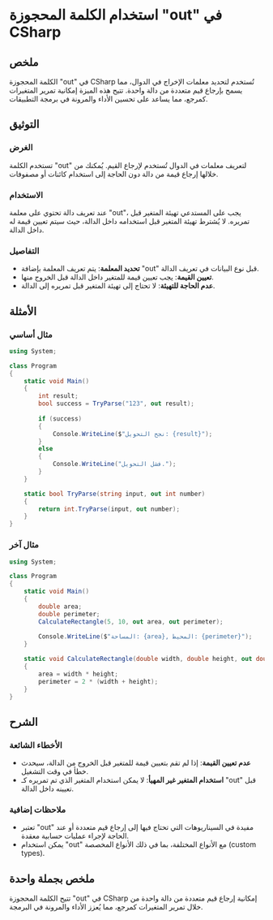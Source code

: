 <!--
Meta Description: # استخدام الكلمة المحجوزة "out" في CSharp ## ملخص الكلمة المحجوزة "out" في CSharp تُستخدم لتحديد معلمات الإخراج في الدوال، مما يسمح بإرجاع قيم متعددة ...
Meta Keywords: out, قبل, الدالة, double, استخدام
-->

# استخدام الكلمة المحجوزة "out" في CSharp

## ملخص
الكلمة المحجوزة "out" في CSharp تُستخدم لتحديد معلمات الإخراج في الدوال، مما يسمح بإرجاع قيم متعددة من دالة واحدة. تتيح هذه الميزة إمكانية تمرير المتغيرات كمرجع، مما يساعد على تحسين الأداء والمرونة في برمجة التطبيقات.

## التوثيق
### الغرض
تستخدم الكلمة "out" لتعريف معلمات في الدوال تُستخدم لإرجاع القيم. يُمكنك من خلالها إرجاع قيمة من دالة دون الحاجة إلى استخدام كائنات أو مصفوفات.

### الاستخدام
عند تعريف دالة تحتوي على معلمة "out"، يجب على المستدعي تهيئة المتغير قبل تمريره. لا يُشترط تهيئة المتغير قبل استخدامه داخل الدالة، حيث سيتم تعيين قيمة له داخل الدالة.

### التفاصيل
- **تحديد المعلمة**: يتم تعريف المعلمة بإضافة "out" قبل نوع البيانات في تعريف الدالة.
- **تعيين القيمة**: يجب تعيين قيمة للمتغير داخل الدالة قبل الخروج منها.
- **عدم الحاجة للتهيئة**: لا تحتاج إلى تهيئة المتغير قبل تمريره إلى الدالة.

## الأمثلة
### مثال أساسي
```csharp
using System;

class Program
{
    static void Main()
    {
        int result;
        bool success = TryParse("123", out result);
        
        if (success)
        {
            Console.WriteLine($"نجح التحويل: {result}");
        }
        else
        {
            Console.WriteLine("فشل التحويل.");
        }
    }

    static bool TryParse(string input, out int number)
    {
        return int.TryParse(input, out number);
    }
}
```

### مثال آخر
```csharp
using System;

class Program
{
    static void Main()
    {
        double area;
        double perimeter;
        CalculateRectangle(5, 10, out area, out perimeter);
        
        Console.WriteLine($"المساحة: {area}, المحيط: {perimeter}");
    }

    static void CalculateRectangle(double width, double height, out double area, out double perimeter)
    {
        area = width * height;
        perimeter = 2 * (width + height);
    }
}
```

## الشرح
### الأخطاء الشائعة
- **عدم تعيين القيمة**: إذا لم تقم بتعيين قيمة للمتغير قبل الخروج من الدالة، سيحدث خطأ في وقت التشغيل.
- **استخدام المتغير غير المهيأ**: لا يمكن استخدام المتغير الذي تم تمريره كـ "out" قبل تعيينه داخل الدالة.

### ملاحظات إضافية
- تعتبر "out" مفيدة في السيناريوهات التي تحتاج فيها إلى إرجاع قيم متعددة أو عند الحاجة لإجراء عمليات حسابية معقدة.
- يمكن استخدام "out" مع الأنواع المختلفة، بما في ذلك الأنواع المخصصة (custom types).

## ملخص بجملة واحدة
تتيح الكلمة المحجوزة "out" في CSharp إمكانية إرجاع قيم متعددة من دالة واحدة من خلال تمرير المتغيرات كمرجع، مما يُعزز الأداء والمرونة في البرمجة.